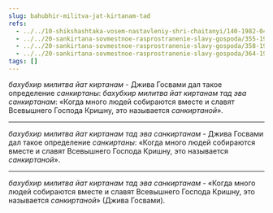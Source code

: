 ```yaml
---
slug: bahubhir-militva-jat-kirtanam-tad
refs:
  - ../../10-shikshashtaka-vosem-nastavleniy-shri-chaitanyi/140-1982-04-25-a2-b-kommentarij-k-pervomu-stihu-shikshashtaki.md
  - ../../20-sankirtana-sovmestnoe-rasprostranenie-slavy-gospoda/355-1981-08-30-s2-filosofskie-aspekty-sankirtany.md
  - ../../20-sankirtana-sovmestnoe-rasprostranenie-slavy-gospoda/358-1981-03-07-a2-propoved-i-duh-sluzheniya-osnova-sankirtany.md
  - ../../20-sankirtana-sovmestnoe-rasprostranenie-slavy-gospoda/364-1981-03-10-c2-c4-smirenie-osnova-sankirtany-uchenie-mahaprabhu-i-poeziya-bhaktivinoda.md
tags: []
---
```


*бахубхир милитва йат киртанам* - Джива Госвами дал такое определение *санкиртаны*: *бахубхир милитва йат киртанам тад эва санкиртанам*: «Когда много людей собираются вместе и славят Всевышнего Господа Кришну, это называется *санкиртаной*».

---

*бахубхир милитва йат киртанам тад эва санкиртанам* - Джива Госвами дал такое определение *санкиртаны*: «Когда много людей собираются вместе и славят Всевышнего Господа Кришну, это называется *санкиртаной*».

---

*бахубхир милитва йат киртанам тад эва санкиртанам* - «Когда много людей собираются вместе и славят Всевышнего Господа Кришну, это называется *санкиртаной*» (Джива Госвами).
